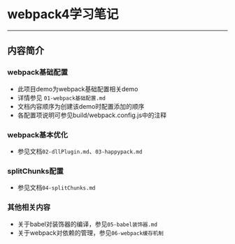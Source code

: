 # webpack4学习笔记
---
## 内容简介

### webpack基础配置
* 此项目demo为webpack基础配置相关demo
* 详情参见 `01-webpack基础配置.md`
* 文档内容顺序为创建该demo时配置添加的顺序
* 各配置项说明可参见build/webpack.config.js中的注释

### webpack基本优化
* 参见文档`02-dllPlugin.md`、`03-happypack.md`

### splitChunks配置
* 参见文档`04-splitChunks.md`

### 其他相关内容
* 关于babel对装饰器的编译，参见`05-babel装饰器.md`
* 关于webpack对依赖的管理，参见`06-webpack缓存机制`